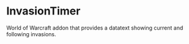 # InvasionTimer

World of Warcraft addon that provides a datatext showing current and following invasions.
